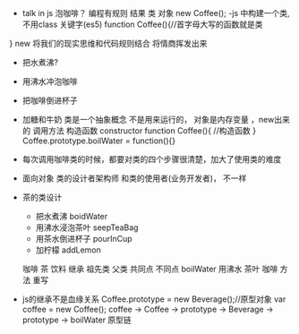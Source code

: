 - talk in js 
泡咖啡？
编程有规则
结果
类 对象
new Coffee();
-js 中构建一个类, 不用class 关键字(es5)
 function Coffee(){//首字母大写的函数就是类

 }
 new  将我们的现实思维和代码规则结合 将情商挥发出来
 - 把水煮沸?
 - 用沸水冲泡咖啡
 - 把咖啡倒进杯子
 - 加糖和牛奶
 类是一个抽象概念   不是用来运行的， 对象是内存变量 ，new出来的
 调用方法  构造函数  constructor
 function Coffee(){
     //构造函数
 }
 Coffee.prototype.boilWater = function(){}
 - 每次调用咖啡类的时候，都要对类的四个步骤很清楚，加大了使用类的难度
 - 面向对象
   类的设计者架构师 和类的使用者(业务开发者)， 不一样
- 茶的类设计
  - 把水煮沸 boidWater
  - 用沸水浸泡茶叶 seepTeaBag
  - 用茶水倒进杯子 pourInCup
  - 加柠檬 addLemon

  咖啡 茶 饮料  继承
  祖先类 父类
    共同点    不同点
boilWater
用沸水      茶叶  咖啡
方法        重写
- js的继承不是血缘关系
Coffee.prototype = new Beverage();//原型对象
var coffee = new Coffee();
coffee -> Coffee -> prototype -> Beverage -> prototype -> boilWater  原型链